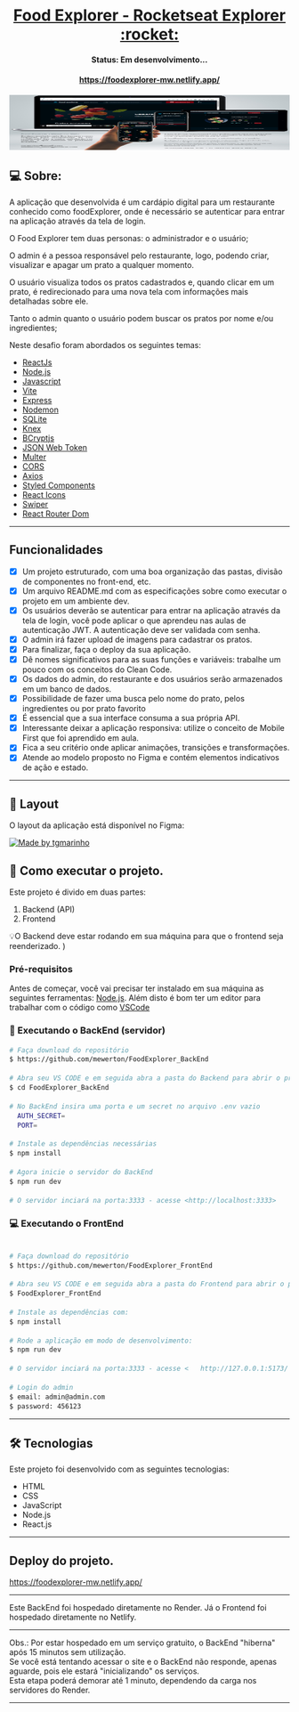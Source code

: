 <p align="center">
  <h1 align="center"><a href="https://food3xplorer.netlify.app/">Food Explorer - Rocketseat Explorer :rocket: </a></h1>
</p>

<h4 align="center"> 
	 Status: Em desenvolvimento...
</h4>
<p align="center">
  <h4 align="center"><a href="https://foodexplorer-mw.netlify.app/">https://foodexplorer-mw.netlify.app/</a></h4>
</p>

<p align="center">
  <img width="550" height="99" src="./src/assets/responsivo.png">
</p>

## 💻 Sobre:

A aplicação que desenvolvida é um cardápio digital para um restaurante conhecido como foodExplorer, onde é necessário se autenticar para entrar na aplicação através da tela de login. 

O Food Explorer tem duas personas: o administrador e o usuário;

O admin é a pessoa responsável pelo restaurante, logo, podendo criar, visualizar e apagar um prato a qualquer momento. 

O usuário visualiza todos os pratos cadastrados e, quando clicar em um prato, é redirecionado para uma nova tela com informações mais detalhadas sobre ele.

Tanto o admin quanto o usuário podem buscar os pratos por nome e/ou ingredientes;

Neste desafio foram abordados os seguintes temas:

- [ReactJs](https://reactjs.org)
- [Node.js](https://nodejs.org/en/)
- [Javascript](https://developer.mozilla.org/pt-BR/docs/Web/JavaScript)
- [Vite](https://vitejs.dev/)
- [Express](https://expressjs.com)
- [Nodemon](https://nodemon.io/)
- [SQLite](https://www.sqlite.org/index.html)
- [Knex](https://knexjs.org/)
- [BCryptjs](https://www.npmjs.com/package/bcryptjs)
- [JSON Web Token](https://www.npmjs.com/package/jsonwebtoken)
- [Multer](https://www.npmjs.com/package/multer)
- [CORS](https://www.npmjs.com/package/cors)
- [Axios](https://www.npmjs.com/package/axios)
- [Styled Components](https://styled-components.com/)
- [React Icons](https://react-icons.github.io/react-icons/)
- [Swiper](https://swiperjs.com/)
- [React Router Dom](https://react-icons.github.io/react-icons/)
---

## Funcionalidades

- [x] Um projeto estruturado, com uma boa organização das pastas, divisão de componentes no front-end, etc.
- [x] Um arquivo README.md com as especificações sobre como executar o projeto em um ambiente dev.
- [x] Os usuários deverão se autenticar para entrar na aplicação através da tela de login, você pode aplicar o que aprendeu nas aulas de autenticação JWT. A autenticação deve ser validada com senha.
- [x] O admin irá fazer upload de imagens para cadastrar os pratos.
- [x] Para finalizar, faça o deploy da sua aplicação.
- [x] Dê nomes significativos para as suas funções e variáveis: trabalhe um pouco com os conceitos do Clean Code.
- [x] Os dados do admin, do restaurante e dos usuários serão armazenados em um banco de dados.
- [x] Possibilidade de fazer uma busca pelo nome do prato, pelos ingredientes ou por prato favorito
- [x] É essencial que a sua interface consuma a sua própria API.
- [x] Interessante deixar a aplicação responsiva: utilize o conceito de Mobile First que foi aprendido em aula.
- [x] Fica a seu critério onde aplicar animações, transições e transformações.
- [x] Atende ao modelo proposto no Figma e contém elementos indicativos de ação e estado.

---

## 🎨 Layout

O layout da aplicação está disponível no Figma:

<a href="https://www.figma.com/file/GkqG5AUJe3ppcUEHfvOX6z/food-explorer?node-id=0%3A1">
  <img alt="Made by tgmarinho" src="https://img.shields.io/badge/Acessar%20Layout%20-Figma-%2304D361">
</a>



## 🚀 Como executar o projeto.

Este projeto é divido em duas partes:
1. Backend (API) 
2. Frontend 

💡O Backend deve estar rodando em sua máquina para que o frontend seja reenderizado.
)

### Pré-requisitos

Antes de começar, você vai precisar ter instalado em sua máquina as seguintes ferramentas:
[Node.js](https://nodejs.org/en/). 
Além disto é bom ter um editor para trabalhar com o código como [VSCode](https://code.visualstudio.com/)


### 🚧 Executando o BackEnd (servidor)

```bash
# Faça download do repositório
$ https://github.com/mewerton/FoodExplorer_BackEnd

# Abra seu VS CODE e em seguida abra a pasta do Backend para abrir o projeto
$ cd FoodExplorer_BackEnd

# No BackEnd insira uma porta e um secret no arquivo .env vazio
  AUTH_SECRET=
  PORT=

# Instale as dependências necessárias
$ npm install

# Agora inicie o servidor do BackEnd
$ npm run dev

# O servidor inciará na porta:3333 - acesse <http://localhost:3333>
```


### 💻 Executando o FrontEnd

```bash

# Faça download do repositório
$ https://github.com/mewerton/FoodExplorer_FrontEnd

# Abra seu VS CODE e em seguida abra a pasta do Frontend para abrir o projeto
$ FoodExplorer_FrontEnd

# Instale as dependências com:
$ npm install

# Rode a aplicação em modo de desenvolvimento:
$ npm run dev

# O servidor inciará na porta:3333 - acesse <   http://127.0.0.1:5173/ >

# Login do admin
$ email: admin@admin.com
$ password: 456123

```
---

## 🛠 Tecnologias

Este projeto foi desenvolvido com as seguintes tecnologias:

- HTML
- CSS
- JavaScript
- Node.js
- React.js

---

## Deploy do projeto.
https://foodexplorer-mw.netlify.app/

___

Este BackEnd foi hospedado diretamente no Render.
Já o Frontend foi hospedado diretamente no Netlify.

___
Obs.: Por estar hospedado em um serviço gratuito, o BackEnd "hiberna" após 15 minutos sem utilização.
<br>
Se você está tentando acessar o site e o BackEnd não responde, apenas aguarde, pois ele estará "inicializando" os serviços.
<br>
Esta etapa poderá demorar até 1 minuto, dependendo da carga nos servidores do Render.

---
